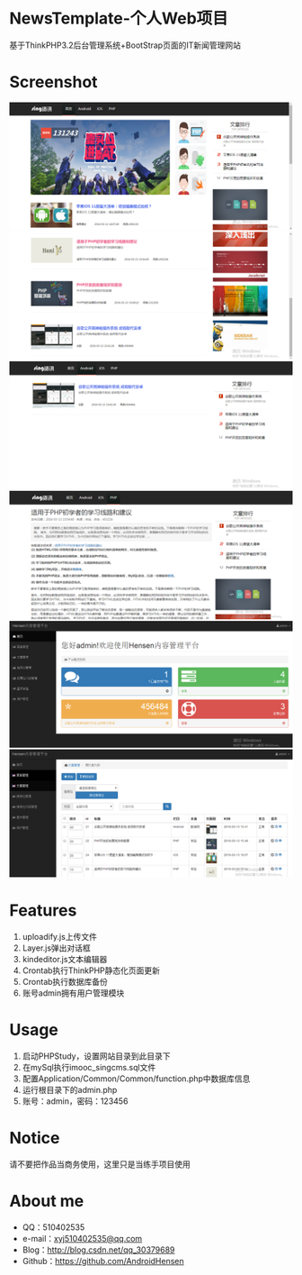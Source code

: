 # NewsTemplate-个人Web项目
基于ThinkPHP3.2后台管理系统+BootStrap页面的IT新闻管理网站

# Screenshot
![](https://github.com/AndroidHensen/NewsTemplate/blob/master/preview/perview-home.png)
![](https://github.com/AndroidHensen/NewsTemplate/blob/master/preview/perview-home2.png)
![](https://github.com/AndroidHensen/NewsTemplate/blob/master/preview/perview-home3.png)
![](https://github.com/AndroidHensen/NewsTemplate/blob/master/preview/perview-home6.png)
![](https://github.com/AndroidHensen/NewsTemplate/blob/master/preview/perview-home4.png)
![](https://github.com/AndroidHensen/NewsTemplate/blob/master/preview/perview-home5.png)

# Features
1. uploadify.js上传文件
2. Layer.js弹出对话框
2. kindeditor.js文本编辑器
3. Crontab执行ThinkPHP静态化页面更新
4. Crontab执行数据库备份
5. 账号admin拥有用户管理模块

# Usage
1. 启动PHPStudy，设置网站目录到此目录下
1. 在mySql执行imooc_singcms.sql文件
2. 配置Application/Common/Common/function.php中数据库信息
3. 运行根目录下的admin.php
4. 账号：admin，密码：123456

# Notice
请不要把作品当商务使用，这里只是当练手项目使用

# About me
* QQ：510402535
* e-mail：xyj510402535@qq.com
* Blog：http://blog.csdn.net/qq_30379689
* Github：https://github.com/AndroidHensen
